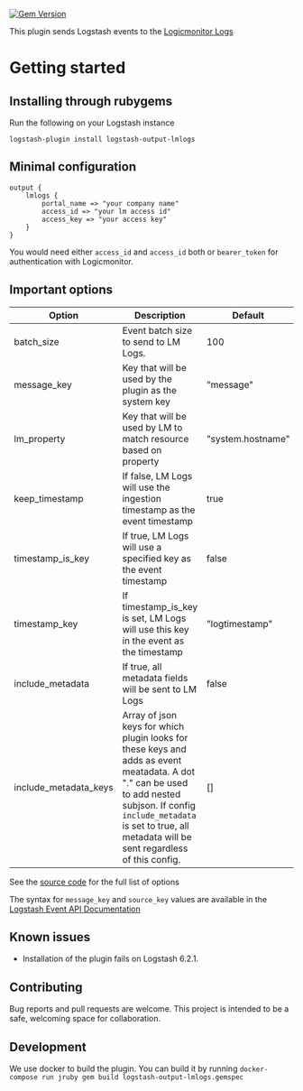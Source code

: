 [![Gem Version](https://badge.fury.io/rb/logstash-output-lmlogs.svg)](https://badge.fury.io/rb/logstash-output-lmlogs)

This plugin sends Logstash events to the [Logicmonitor Logs](https://www.logicmonitor.com)

# Getting started

## Installing through rubygems

Run the following on your Logstash instance

`logstash-plugin install logstash-output-lmlogs`

## Minimal configuration
```
output {
    lmlogs {
        portal_name => "your company name"
        access_id => "your lm access id"
        access_key => "your access key"
    }
}
```
You would need either `access_id` and `access_id` both or `bearer_token` for authentication with Logicmonitor.



## Important options

| Option | Description| Default |
| --- | --- | --- |
| batch_size | Event batch size to send to LM Logs.| 100 |
| message_key | Key that will be used by the plugin as the system key | "message" |
| lm_property | Key that will be used by LM to match resource based on property | "system.hostname" |
| keep_timestamp | If false, LM Logs will use the ingestion timestamp as the event timestamp | true |
| timestamp_is_key  | If true, LM Logs will use a specified key as the event timestamp | false |
| timestamp_key | If timestamp_is_key is set, LM Logs will use this key in the event as the timestamp | "logtimestamp"  |
| include_metadata  | If true, all metadata fields will be sent to LM Logs  | false |
| include_metadata_keys  | Array of json keys for which plugin looks for these keys and adds as event meatadata. A dot "." can be used to add nested subjson. If config `include_metadata` is set to true, all metadata will be sent regardless of this config. | [] |

See the [source code](lib/logstash/outputs/lmlogs.rb) for the full list of options

The syntax for `message_key` and `source_key` values are available in the [Logstash Event API Documentation](https://www.elastic.co/guide/en/logstash/current/event-api.html)

## Known issues
 - Installation of the plugin fails on Logstash 6.2.1.


 ## Contributing

 Bug reports and pull requests are welcome. This project is intended to
 be a safe, welcoming space for collaboration.

 ## Development

We use docker to build the plugin. You can build it by running  `docker-compose run jruby gem build logstash-output-lmlogs.gemspec `
